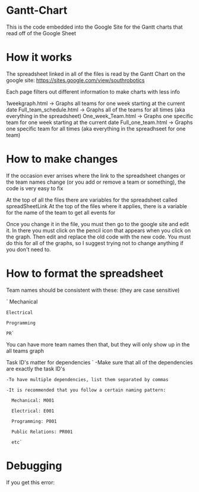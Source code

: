 # Gantt-Chart
This is the code embedded into the Google Site for the Gantt charts that read off of the Google Sheet

# How it works
  
   The spreadsheet linked in all of the files is read by the Gantt Chart on the google site:
   https://sites.google.com/view/southrobotics
   
   Each page filters out different information to make charts with less info
   
   1weekgraph.html -> Graphs all teams for one week starting at the current date
   Full_team_schedule.html -> Graphs all of the teams for all times (aka everything in the spreadsheet)
   One_week_Team.html -> Graphs one specific team for one week starting at the current date
   Full_one_team.html -> Graphs one specific team for all times (aka everything in the spreadhseet for one team)
   
   
# How to make changes
  If the occasion ever arrises where the link to the spreadsheet changes or the team names change (or you add or remove a team or something), the code is very easy to fix
  
  At the top of all the files there are variables for the spreadsheet called spreadSheetLink
  At the top of the files where it applies, there is a variable for the name of the team to get all events for
  
  Once you change it in the file, you must then go to the google site and edit it. In there you must click on the pencil icon that appears when you click on the graph. Then edit and replace the old code with the new code. You must do this for all of the graphs, so I suggest trying not to change anything if you don't need to.
  
# How to format the spreadsheet 
  Team names should be consistent with these: (they are case sensitive)
  
  `
    Mechanical
    
    Electrical
    
    Programming
    
    PR`
    
  You can have more team names then that, but they will only show up in the all teams graph
  
  
  Task ID's matter for dependencies
  `
    -Make sure that all of the dependencies are exactly the task ID's
    
    -To have multiple dependencies, list them separated by commas
    
    -It is recommended that you follow a certain naming pattern:
    
      Mechanical: M001
      
      Electrical: E001
      
      Programming: P001
      
      Public Relations: PR001
      
      etc`
      
# Debugging
  If you get this error: 
